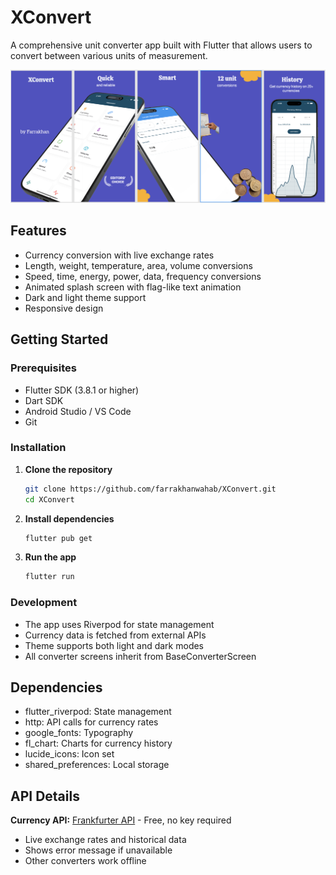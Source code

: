 # XConvert

A comprehensive unit converter app built with Flutter that allows users to convert between various units of measurement.

![XConvert Banner](assets/images/app_banner.png)

## Features

- Currency conversion with live exchange rates
- Length, weight, temperature, area, volume conversions
- Speed, time, energy, power, data, frequency conversions
- Animated splash screen with flag-like text animation
- Dark and light theme support
- Responsive design

## Getting Started

### Prerequisites

- Flutter SDK (3.8.1 or higher)
- Dart SDK
- Android Studio / VS Code
- Git

### Installation

1. **Clone the repository**
   ```bash
   git clone https://github.com/farrakhanwahab/XConvert.git
   cd XConvert
   ```

2. **Install dependencies**
   ```bash
   flutter pub get
   ```

3. **Run the app**
   ```bash
   flutter run
   ```

### Development

- The app uses Riverpod for state management
- Currency data is fetched from external APIs
- Theme supports both light and dark modes
- All converter screens inherit from BaseConverterScreen

## Dependencies

- flutter_riverpod: State management
- http: API calls for currency rates
- google_fonts: Typography
- fl_chart: Charts for currency history
- lucide_icons: Icon set
- shared_preferences: Local storage

## API Details

**Currency API:** [Frankfurter API](https://api.frankfurter.app) - Free, no key required
- Live exchange rates and historical data
- Shows error message if unavailable
- Other converters work offline
